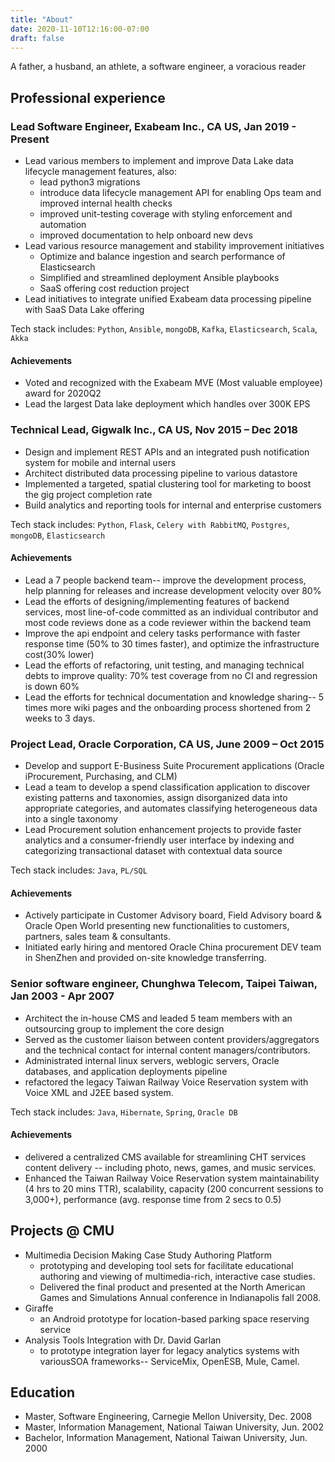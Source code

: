 ```yaml
---
title: "About"
date: 2020-11-10T12:16:00-07:00
draft: false
---
```

A father, a husband, an athlete, a software engineer, a voracious reader


## Professional experience
### Lead Software Engineer, Exabeam Inc., CA US, Jan 2019 - Present
- Lead various members to implement and improve Data Lake data lifecycle management features, also:
  - lead python3 migrations
  - introduce data lifecycle management API for enabling Ops team and improved internal health checks
  - improved unit-testing coverage with styling enforcement and automation
  - improved documentation to help onboard new devs
- Lead various resource management and stability improvement initiatives
  - Optimize and balance ingestion and search performance of Elasticsearch
  - Simplified and streamlined deployment Ansible playbooks
  - SaaS offering cost reduction project
- Lead initiatives to integrate unified Exabeam data processing pipeline with SaaS Data Lake offering

Tech stack includes: `Python`, `Ansible`, `mongoDB`, `Kafka`, `Elasticsearch`, `Scala`, `Akka`

#### Achievements
- Voted and recognized with the Exabeam MVE (Most valuable employee) award for 2020Q2
- Lead the largest Data lake deployment which handles over 300K EPS

### Technical Lead, Gigwalk Inc., CA US, Nov 2015 – Dec 2018
- Design and implement REST APIs and an integrated push notification system for mobile and internal users
- Architect distributed data processing pipeline to various datastore
- Implemented a targeted, spatial clustering tool for marketing to boost the gig project completion rate
- Build analytics and reporting tools for internal and enterprise customers

Tech stack includes: `Python`, `Flask`, `Celery with RabbitMQ`, `Postgres`, `mongoDB`, `Elasticsearch`

#### Achievements
- Lead a 7 people backend team-- improve the development process, help planning for releases and increase development velocity over 80%
- Lead the efforts of designing/implementing features of backend services, most line-of-code committed as an individual contributor and most code reviews done as a code reviewer within the backend team
- Improve the api endpoint and celery tasks performance with faster response time (50% to 30 times faster), and optimize the infrastructure cost(30% lower)
- Lead the efforts of refactoring, unit testing, and managing technical debts to improve quality: 70% test coverage from no CI and regression is down 60%
- Lead the efforts for technical documentation and knowledge sharing-- 5 times more wiki pages and the onboarding process shortened from 2 weeks to 3 days.
### Project Lead, Oracle Corporation, CA US, June 2009 – Oct 2015
- Develop and support E-Business Suite Procurement applications (Oracle iProcurement, Purchasing, and CLM)
- Lead a team to develop a spend classification application to discover existing patterns and taxonomies, assign disorganized data into appropriate categories, and automates classifying heterogeneous data into a single taxonomy
- Lead Procurement solution enhancement projects to provide faster analytics and a consumer-friendly user interface by indexing and categorizing transactional dataset with contextual data source

Tech stack includes: `Java`, `PL/SQL`

#### Achievements
- Actively participate in Customer Advisory board, Field Advisory board & Oracle Open World presenting new functionalities to customers, partners, sales team & consultants.
- Initiated early hiring and mentored Oracle China procurement DEV team in ShenZhen and provided on-site knowledge transferring.

### Senior software engineer, Chunghwa Telecom, Taipei Taiwan, Jan 2003 - Apr 2007
- Architect the in-house CMS and leaded 5 team members with an outsourcing group to implement the core design
- Served as the customer liaison between content providers/aggregators and the technical contact for internal content managers/contributors.
- Administrated internal linux servers, weblogic servers, Oracle databases, and application deployments pipeline
- refactored the legacy Taiwan Railway Voice Reservation system with Voice XML and J2EE based system.

Tech stack includes:  `Java`, `Hibernate`, `Spring`, `Oracle DB`

#### Achievements 
- delivered a centralized CMS available for streamlining CHT services content delivery -- including photo, news, games, and music services.
- Enhanced the Taiwan Railway Voice Reservation system maintainability (4 hrs to 20 mins TTR), scalability, capacity (200 concurrent sessions to 3,000+), performance (avg. response time from 2 secs to 0.5)

## Projects @ CMU
- Multimedia Decision Making Case Study Authoring Platform
  - prototyping and developing tool sets for facilitate educational authoring and viewing of multimedia-rich, interactive case studies.
  - Delivered the final product and presented at the North American Games and Simulations Annual conference in Indianapolis fall 2008.
- Giraffe
  - an Android prototype for location-based parking space reserving service
- Analysis Tools Integration with Dr. David Garlan
  - to prototype integration layer for legacy analytics systems with variousSOA frameworks-- ServiceMix, OpenESB, Mule, Camel.
## Education
- Master, Software Engineering, Carnegie Mellon University, Dec. 2008
- Master, Information Management, National Taiwan University, Jun. 2002
- Bachelor, Information Management, National Taiwan University, Jun. 2000
